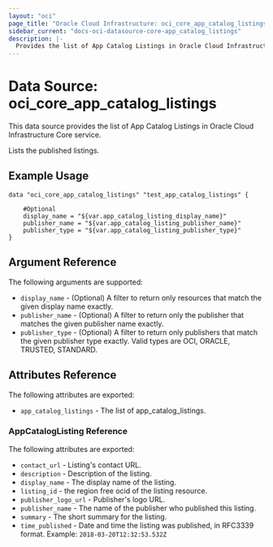 ```yaml
---
layout: "oci"
page_title: "Oracle Cloud Infrastructure: oci_core_app_catalog_listings"
sidebar_current: "docs-oci-datasource-core-app_catalog_listings"
description: |-
  Provides the list of App Catalog Listings in Oracle Cloud Infrastructure Core service
---
```


# Data Source: oci_core_app_catalog_listings
This data source provides the list of App Catalog Listings in Oracle Cloud Infrastructure Core service.

Lists the published listings.

## Example Usage

```hcl
data "oci_core_app_catalog_listings" "test_app_catalog_listings" {

	#Optional
	display_name = "${var.app_catalog_listing_display_name}"
	publisher_name = "${var.app_catalog_listing_publisher_name}"
	publisher_type = "${var.app_catalog_listing_publisher_type}"
}
```

## Argument Reference

The following arguments are supported:

* `display_name` - (Optional) A filter to return only resources that match the given display name exactly. 
* `publisher_name` - (Optional) A filter to return only the publisher that matches the given publisher name exactly. 
* `publisher_type` - (Optional) A filter to return only publishers that match the given publisher type exactly. Valid types are OCI, ORACLE, TRUSTED, STANDARD. 


## Attributes Reference

The following attributes are exported:

* `app_catalog_listings` - The list of app_catalog_listings.

### AppCatalogListing Reference

The following attributes are exported:

* `contact_url` - Listing's contact URL.
* `description` - Description of the listing.
* `display_name` - The display name of the listing.
* `listing_id` - the region free ocid of the listing resource.
* `publisher_logo_url` - Publisher's logo URL.
* `publisher_name` - The name of the publisher who published this listing.
* `summary` - The short summary for the listing.
* `time_published` - Date and time the listing was published, in RFC3339 format. Example: `2018-03-20T12:32:53.532Z` 

